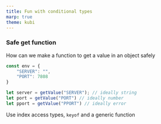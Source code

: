 ```yaml
---
title: Fun with conditional types
marp: true
theme: kubi
---
```


### Safe get function 

<question>

How can we make a function to get a value in an object safely

```ts
const env = {
    "SERVER": "",
    "PORT": 7808
}

let server = getValue("SERVER"); // ideally string
let port = getValue("PORT") // ideally number
let pport = getValue("PPORT") // ideally error
```

</question>

<answer>

Use index access types, `keyof` and a generic function

</answer>

